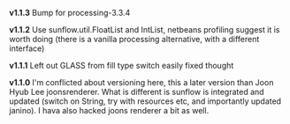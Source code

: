 **v1.1.3** Bump for processing-3.3.4 

**v1.1.2** Use sunflow.util.FloatList and IntList, netbeans profiling suggest it is worth doing (there is a vanilla processing alternative, with a different interface)  

**v1.1.1** Left out GLASS from fill type switch easily fixed thought

**v1.1.0** I'm conflicted about versioning here, this a later version than Joon Hyub Lee joonsrenderer. What is different is sunflow is integrated and updated (switch on String, try with resources etc, and importantly updated janino). I hava also hacked joons renderer a bit as well.
